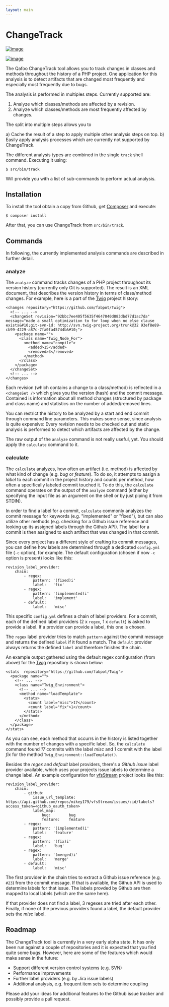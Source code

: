 ```yaml
---
layout: main
---
```


ChangeTrack
===========

[![image](https://travis-ci.org/Qafoo/changetrack.png)](https://travis-ci.org/Qafoo/changetrack)

[![image](https://scrutinizer-ci.com/g/Qafoo/changetrack/badges/quality-score.png?s=15cd5a7c521b0e59db4c537ff8525381039cf013)](https://scrutinizer-ci.com/g/Qafoo/changetrack/)

The Qafoo ChangeTrack tool allows you to track changes in classes and
methods throughout the history of a PHP project. One application for
this analysis is to detect artifacts that are changed most frequently
and especially most frequently due to bugs.

The analysis is performed in multiples steps. Currently supported are:

1.  Analyze which classes/methods are affected by a revision.
2.  Analyze which classes/methods are most frequently affected by
    changes.

The split into multiple steps allows you to

a)  Cache the result of a step to apply multiple other analysis steps on
    top.
b)  Easily apply analysis processes which are currently not supported by
    ChangeTrack.

The different analysis types are combined in the single `track` shell
command. Executing it using:

    $ src/bin/track

Will provide you with a list of sub-commands to perform actual analysis.

Installation
------------

To install the tool obtain a copy from Github, get
[Composer](http://getcomposer.org/doc/00-intro.md) and execute:

    $ composer install

After that, you can use ChangeTrack from `src/bin/track`.

Commands
--------

In following, the currently implemented analysis commands are described
in further detail.

### analyze

The `analyze` command tracks changes of a PHP project throughout its
version history (currently only Git is supported). The result is an XML
document, that describes the version history in terms of class/method
changes. For example, here is a part of the
[Twig](https://github.com/fabpot/Twig) project history:

    <changes repository="https://github.com/fabpot/Twig">
      <!-- ... -->
      <changeSet revision="92bbc7ee405f5635f4647040d883dbd77d1ac7da" message="made a small optimization to for loop when no else clause exists&#10;git-svn-id: http://svn.twig-project.org/trunk@32 93ef8e89-cb99-4229-a87c-7fa0fa45744b&#10;">
        <package name="">
          <class name="Twig_Node_For">
            <method name="compile">
              <added>15</added>
              <removed>3</removed>
            </method>
          </class>
        </package>
      </changeSet>
      <!-- ... -->
    </changes>

Each revision (which contains a change to a class/method) is reflected
in a `<changeSet />` which gives you the version (hash) and the commit
message. Contained is information about all method changes (structured
by package and class name) and statistics on the number of added/removed
lines.

You can restrict the history to be analyzed by a start and end commit
through command line parameters. This makes some sense, since analysis
is quite expensive: Every revision needs to be checked out and static
analysis is performed to detect which artifacts are affected by the
change.

The raw output of the `analyze` command is not really useful, yet. You
should apply the `calculate` command to it.

### calculate

The `calculate` analyzes, how often an artifact (i.e. method) is
affected by what kind of change (e.g. *bug* or *feature*). To do so, it
attempts to assign a *label* to each commit in the project history and
counts per method, how often a specifically labeled commit touched it.
To do this, the `calculate` command operates on the output of the
`analyze` command (either by specifying the input file as an argument on
the shell or by just piping it from STDIN).

In order to find a label for a commit, `calculate` commonly analyzes the
commit message for keywords (e.g. "implemented" or "fixed"), but can
also utilize other methods (e.g. checking for a Github issue reference
and looking up its assigned labels through the Github API). The label
for a commit is then assigned to each artifact that was changed in that
commit.

Since every project has a different style of crafting its commit
messages, you can define how labels are determined through a dedicated
`config.yml` file (`-c` option), for example. The default configuration
(chosen if now `-c` option is present) looks like this:

    revision_label_provider:
        chain:
            - regex:
                pattern: '(fixed)i'
                label:   'fix'
            - regex:
                pattern: '(implemented)i'
                label:   'implement'
            - default:
                label:   'misc'

This specific `config.yml` defines a chain of label providers. For a
commit, each of the defined label providers (2 x `regex`, 1 x `default`)
is asked to provide a label. If a provider can provide a label, this one
is chosen.

The `regex` label provider tries to match `pattern` against the commit
message and returns the defined `label` if it found a match. The
`default` provider always returns the defined `label` and therefore
finishes the chain.

An example output gathered using the default regex configuration (from
above) for the [Twig](https://github.com/fabpot/Twig) repository is
shown below:

    <stats  repository="https://github.com/fabpot/Twig">
      <package name="">
        <!-- ... -->
        <class name="Twig_Environment">
          <!-- ... -->
          <method name="loadTemplate">
            <stats>
              <count label="misc">17</count>
              <count label="fix">1</count>
            </stats>
          </method>
        </class>
      </package>
    </stats>

As you can see, each method that occurrs in the history is listed
together with the number of changes with a specific label. So, the
`calculate` command found *17* commits with the label *misc* and *1*
commit with the label *fix* for the method
`Twig_Environment::loadTemplate()`.

Besides the *regex* and *default* label providers, there's a *Github
issue* label provider available, which uses your projects issue labels
to determine a change label. An example configuration for
[vfsStream](https://github.com/mikey179/vfsStream) project looks like
this:

    revision_label_provider:
        chain:
            - github:
                issue_url_template: https://api.github.com/repos/mikey179/vfsStream/issues/:id/labels?access_token=<github_oauth_token>
                label_map:
                    bug:        bug
                    feature:    feature
            - regex:
                pattern: '(implemented)i'
                label:   'feature'
            - regex:
                pattern: '(fix)i'
                label:   'bug'
            - regex:
                pattern: '(merged)i'
                label:   'merge'
            - default:
                label:   'misc'

The first provider in the chain tries to extract a Github issue
reference (e.g. `#23`) from the commit message. If that is available,
the Github API is used to determine labels for that issue. The labels
provded by Github are then mapped to local labels (which are the same
here).

If that provider does not find a label, 3 regexes are tried after each
other. Finally, if none of the previous providers found a label, the
default provider sets the *misc* label.

Roadmap
-------

The ChangeTrack tool is currently in a very early alpha state. It has
only been run against a couple of repositories and it is expected that
you find quite some bugs. However, here are some of the features which
would make sense in the future:

-   Support different version control systems (e.g. SVN)
-   Performance improvements
-   Further label providers (e.g. by Jira issue labels)
-   Additional analysis, e.g. frequent item sets to determine coupling

Please add your ideas for additional features to the Github issue
tracker and possibly provide a pull request.
